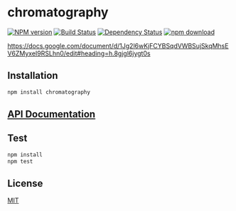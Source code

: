 # chromatography

  [![NPM version][npm-image]][npm-url]
  [![Build Status][travis-image]][travis-url]
  [![Dependency Status][daviddm-image]][daviddm-url]
  [![npm download][download-image]][download-url]

https://docs.google.com/document/d/1Jg2l6wKjFCYBSqdVWBSujSkqMhsEV6ZMyxeI9RSLhn0/edit#heading=h.8gjgl6jygt0s

## Installation

```bash
npm install chromatography
```

## [API Documentation](https://cheminfo-js.github.io/chromatography/)

## Test

```bash
npm install
npm test
```

## License

[MIT](./LICENSE)

[npm-image]: https://badge.fury.io/js/chromatography.svg
[npm-url]: https://npmjs.org/package/chromatography
[travis-image]: https://travis-ci.org/cheminfo-js/chromatography.svg?branch=master
[travis-url]: https://travis-ci.org/cheminfo-js/chromatography
[daviddm-image]: https://david-dm.org/cheminfo-js/chromatography.svg?theme=shields.io
[daviddm-url]: https://david-dm.org/cheminfo-js/chromatography
[download-image]: https://img.shields.io/npm/dm/chromatography.svg?style=flat-square
[download-url]: https://npmjs.org/package/chromatography